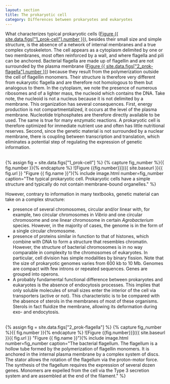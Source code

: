```yaml
---
layout: section
title: The prokaryotic cell
category: Differences between prokaryotes and eukaryotes
---
```

What characterizes typical prokaryotic cells ([Figure {{ site.data.figs["1_prok-cell"].number }}](#1_prok-cell)), besides their small size and simple structure, is the absence of a network of internal membranes and a true complex cytoskeleton. The cell appears as a cytoplasm delimited by one or two membranes, most often reinforced by a wall, and where flagella and pili can be anchored. Bacterial flagella are made up of flagellin and are not surrounded by the plasma membrane ([Figure {{ site.data.figs["2_prok-flagella"].number }}](#2_prok-flagella)) because they result from the polymerization outside the cell of flagellin monomers. Their structure is therefore very different from eukaryotic flagella and are therefore not homologous to them but analogous to them. In the cytoplasm, we note the presence of numerous ribosomes and of a lighter mass, the nucleoid which contains the DNA. Take note, the nucleoid is not a nucleus because it is not delimited by a membrane. This organization has several consequences. First, energy production is not compartmentalized, it occurs at the level of the plasma membrane. Nucleotide triphosphates are therefore directly available to be used. The same is true for many enzymatic reactions. A prokaryotic cell is therefore optimized for immediate nutrient use and often has little nutritional reserves. Second, since the genetic material is not surrounded by a nuclear membrane, there is coupling between transcription and translation, which eliminates a potential step of regulating the expression of genetic information.

<br>
{% assign fig = site.data.figs["1_prok-cell"] %}
<a id="{{ fig.name }}"></a>
{% capture fig_number %}{{ fig.number }}{% endcapture %}
![Figure {{fig.number}}]({{ site.baseurl }}{{ fig.url }} "Figure {{ fig.name }}"){% include image.html number=fig_number caption="The typical prokaryotic cell. Prokaryotic cells have a simple structure and typically do not contain membrane-bound organelles." %}
<br>

However, contrary to information in many textbooks, genetic material can take on a complex structure:
* presence of several chromosomes, circular and/or linear with, for example, two circular chromosomes in _Vibrio_ and one circular chromosome and one linear chromosome in certain _Agrobacterium_ species. However, in the majority of cases, the genome is in the form of a single circular chromosome.
* presence of proteins similar in function to that of histones, which combine with DNA to form a structure that resembles chromatin. However, the structure of bacterial chromosomes is in no way comparable in complexity to the chromosomes of eukaryotes. In particular, cell division has simple modalities by binary fission. Note that the size of prokaryotic genomes varies from 600 kb to 10 Mb. Genomes are compact with few introns or repeated sequences. Genes are grouped into operons.
* A probably fundamental functional difference between prokaryotes and eukaryotes is the absence of endocytosis processes. This implies that only soluble molecules of small sizes enter the interior of the cell via transporters (active or not). This characteristic is to be compared with the absence of sterols in the membranes of most of these organisms. Sterols in fact fluidize the membrane, allowing its deformation during exo- and endocytosis.

<br>
{% assign fig = site.data.figs["2_prok-flagella"] %}
<a id="{{ fig.name }}"></a>
{% capture fig_number %}{{ fig.number }}{% endcapture %}
![Figure {{fig.number}}]({{ site.baseurl }}{{ fig.url }} "Figure {{ fig.name }}"){% include image.html number=fig_number caption="The bacterial flagellum. The flagellum is a hollow tube formed by the polymerization of flagellin monomers. It is anchored in the internal plasma membrane by a complex system of discs. The stator allows the rotation of the flagellum via the proton-motor force. The synthesis of the flagellum requires the expression of several dozen genes. Monomers are expelled from the cell via the Type 3 secretion system and are assembled at the end of the filament." %}

